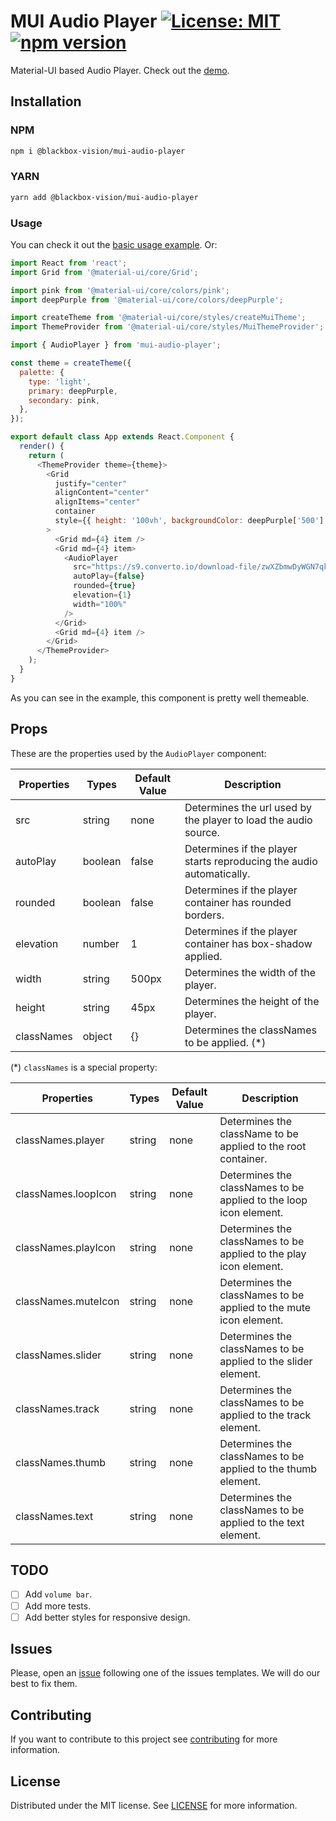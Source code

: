 # MUI Audio Player [![License: MIT](https://img.shields.io/badge/License-MIT-green.svg)](https://opensource.org/licenses/MIT) [![npm version](https://badge.fury.io/js/mui-audio-player.svg)](https://badge.fury.io/js/mui-audio-player)

Material-UI based Audio Player. Check out the [demo](https://blackboxvision.github.io/mui-audio-player/).

## Installation

### NPM

```bash
npm i @blackbox-vision/mui-audio-player
```

### YARN

```bash
yarn add @blackbox-vision/mui-audio-player
```

### Usage

You can check it out the [basic usage example](https://github.com/BlackBoxVision/mui-audio-player/tree/master/examples/basic-usage). Or:

```javascript
import React from 'react';
import Grid from '@material-ui/core/Grid';

import pink from '@material-ui/core/colors/pink';
import deepPurple from '@material-ui/core/colors/deepPurple';

import createTheme from '@material-ui/core/styles/createMuiTheme';
import ThemeProvider from '@material-ui/core/styles/MuiThemeProvider';

import { AudioPlayer } from 'mui-audio-player';

const theme = createTheme({
  palette: {
    type: 'light',
    primary: deepPurple,
    secondary: pink,
  },
});

export default class App extends React.Component {
  render() {
    return (
      <ThemeProvider theme={theme}>
        <Grid
          justify="center"
          alignContent="center"
          alignItems="center"
          container
          style={{ height: '100vh', backgroundColor: deepPurple['500'] }}
        >
          <Grid md={4} item />
          <Grid md={4} item>
            <AudioPlayer
              src="https://s9.converto.io/download-file/zwXZbmwDyWGN7qkqvVPMcQm0pIajpwdE/file.mp3"
              autoPlay={false}
              rounded={true}
              elevation={1}
              width="100%"
            />
          </Grid>
          <Grid md={4} item />
        </Grid>
      </ThemeProvider>
    );
  }
}
```

As you can see in the example, this component is pretty well themeable.

## Props

These are the properties used by the `AudioPlayer` component:

| Properties | Types   | Default Value | Description                                                          |
| ---------- | ------- | ------------- | -------------------------------------------------------------------- |
| src        | string  | none          | Determines the url used by the player to load the audio source.      |
| autoPlay   | boolean | false         | Determines if the player starts reproducing the audio automatically. |
| rounded    | boolean | false         | Determines if the player container has rounded borders.              |
| elevation  | number  | 1             | Determines if the player container has box-shadow applied.           |
| width      | string  | 500px         | Determines the width of the player.                                  |
| height     | string  | 45px          | Determines the height of the player.                                 |
| classNames | object  | {}            | Determines the classNames to be applied. (\*)                        |

(\*) `classNames` is a special property:

| Properties          | Types  | Default Value | Description                                                       |
| ------------------- | ------ | ------------- | ----------------------------------------------------------------- |
| classNames.player   | string | none          | Determines the className to be applied to the root container.     |
| classNames.loopIcon | string | none          | Determines the classNames to be applied to the loop icon element. |
| classNames.playIcon | string | none          | Determines the classNames to be applied to the play icon element. |
| classNames.muteIcon | string | none          | Determines the classNames to be applied to the mute icon element. |
| classNames.slider   | string | none          | Determines the classNames to be applied to the slider element.    |
| classNames.track    | string | none          | Determines the classNames to be applied to the track element.     |
| classNames.thumb    | string | none          | Determines the classNames to be applied to the thumb element.     |
| classNames.text     | string | none          | Determines the classNames to be applied to the text element.      |

## TODO

- [ ] Add `volume bar`.
- [ ] Add more tests.
- [ ] Add better styles for responsive design.

## Issues

Please, open an [issue](https://github.com/BlackBoxVision/mui-audio-player/issues) following one of the issues templates. We will do our best to fix them.

## Contributing

If you want to contribute to this project see [contributing](https://github.com/BlackBoxVision/mui-audio-player/blob/master/CONTRIBUTING.md) for more information.

## License

Distributed under the MIT license. See [LICENSE](https://github.com/BlackBoxVision/mui-audio-player/blob/master/LICENSE) for more information.
